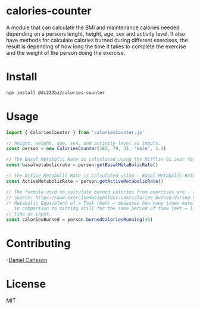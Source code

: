 # calories-counter

A module that can calculate the BMI and maintenance calories needed depending on a persons lenght, height, age, sex and activity level. It also have methods for calculate calories burned during different exercises, the result is depending of how long the time it takes to complete the exercise and the weight of the person doing the exercise.

# Install
```bash
npm install @dc222bz/calories-counter
```

# Usage

```js
import { CaloriesCounter } from 'caloriesCounter.js'

// height, weight, age, sex, and activity level as inputs.
const person = new CaloriesCounter(185, 79, 31, 'male', 1.4) 

// The Basal Metabolic Rate is calculated using the Mifflin-St Jeor formula.
const basalmetabolicrate = person.getBasalMetaBolicRate()

// The Active Metabolic Rate is calculated using - Basal Metabolic Rate * activity level
const ActiveMetabolicRate = person.getActiveMetabolicRate()

// The formula used to calculate burned calories from exercises are - time * (mets * 3.5 * weight) / 200. 
// source: https://www.exercise4weightloss.com/calories-burned-during-exercise.html
/* Metabolic Equivalent of a Task (met) – measures how many times more energy an activity burns
   in comparison to sitting still for the same period of time (met = 1). */
// time as input.
const caloriesBurned = person.burnedCaloriesRunning(45)
```

# Contributing

-[Daniel Carlsson](https://github.com/dc222bz)

# License
MIT
